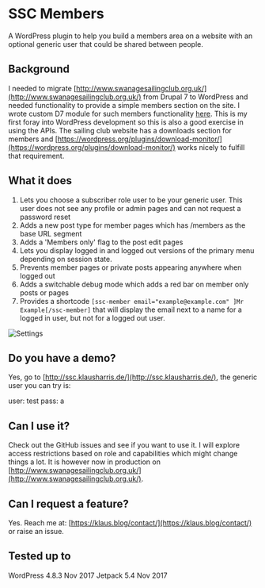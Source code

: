 # SSC Members

A WordPress plugin to help you build a members area on a website with an optional generic user that could be shared between people.

## Background

I needed to migrate [http://www.swanagesailingclub.org.uk/](http://www.swanagesailingclub.org.uk/) from Drupal 7 to WordPress and needed functionality to provide a simple members section on the site. I wrote custom D7 module for such members functionality [here](https://github.com/klasharr/php-drupal7-ssc). This is my first foray into WordPress development so this is also a good exercise in using the APIs. The sailing club website has a downloads section for members and [https://wordpress.org/plugins/download-monitor/](https://wordpress.org/plugins/download-monitor/) works nicely to fulfill that requirement.

## What it does

1. Lets you choose a subscriber role user to be your generic user. This user does not see any profile or admin pages and can not request a password reset
2. Adds a new post type for member pages which has /members as the base URL segment
3. Adds a 'Members only' flag to the post edit pages
4. Lets you display logged in and logged out versions of the primary menu depending on session state.
5. Prevents member pages or private posts appearing anywhere when logged out
6. Adds a switchable debug mode which adds a red bar on member only posts or pages
7. Provides a shortcode `[ssc-member email="example@example.com" ]Mr Example[/ssc-member]` that will display the email next to a name for a logged in user, but not for a logged out user.

![Settings](http://ssc.klausharris.de/wp-content/uploads/2017/08/Screen-Shot-2017-10-08-at-09.18.52.png)

## Do you have a demo?

Yes, go to [http://ssc.klausharris.de/](http://ssc.klausharris.de/), the generic user you can try is:

user: test
pass: a

## Can I use it?

Check out the GitHub issues and see if you want to use it. I will explore access restrictions based on role and capabilities which might change things a lot. It is however now in production on [http://www.swanagesailingclub.org.uk/](http://www.swanagesailingclub.org.uk/).

## Can I request a feature?

Yes. Reach me at: [https://klaus.blog/contact/](https://klaus.blog/contact/) or raise an issue.

## Tested up to

WordPress 4.8.3 Nov 2017
Jetpack 5.4 Nov 2017